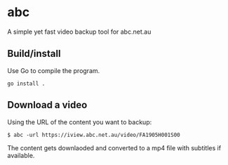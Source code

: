 # abc

A simple yet fast video backup tool for abc.net.au

## Build/install

Use Go to compile the program.

`go install .`

## Download a video

Using the URL of the content you want to backup:

`$ abc -url https://iview.abc.net.au/video/FA1905H001S00`

The content gets downlaoded and converted to a mp4 file with subtitles if available.
